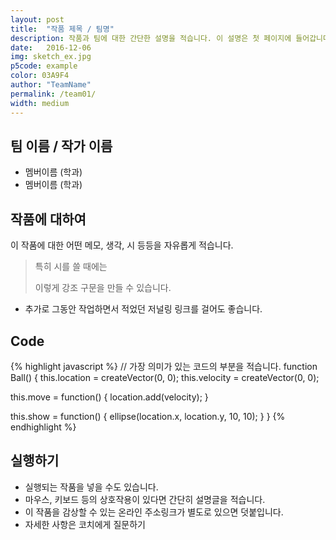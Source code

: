 ```yaml
---
layout: post
title:  "작품 제목 / 팀명"
description: 작품과 팀에 대한 간단한 설명을 적습니다. 이 설명은 첫 페이지에 들어갑니다.
date:   2016-12-06
img: sketch_ex.jpg
p5code: example
color: 03A9F4
author: "TeamName"
permalink: /team01/
width: medium
---
```

## 팀 이름 / 작가 이름
- 멤버이름 (학과)
- 멤버이름 (학과)


## 작품에 대하여
이 작품에 대한 어떤 메모, 생각, 시 등등을 자유롭게 적습니다.

<blockquote>
특히 시를 쓸 때에는

이렇게 강조 구문을 만들 수 있습니다.
</blockquote>

- 추가로 그동안 작업하면서 적었던 저널링 링크를 걸어도 좋습니다.

## Code
{% highlight javascript %}
// 가장 의미가 있는 코드의 부분을 적습니다.
function Ball() {
  this.location = createVector(0, 0);
  this.velocity = createVector(0, 0);

  this.move = function() {
    location.add(velocity);
  }

  this.show = function() {
    ellipse(location.x, location.y, 10, 10);
  }
}
{% endhighlight %}



## 실행하기
- 실행되는 작품을 넣을 수도 있습니다.
- 마우스, 키보드 등의 상호작용이 있다면 간단히 설명글을 적습니다.
- 이 작품을 감상할 수 있는 온라인 주소링크가 별도로 있으면 덧붙입니다.
- 자세한 사항은 코치에게 질문하기
